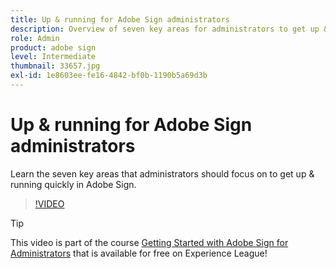```yaml
---
title: Up & running for Adobe Sign administrators
description: Overview of seven key areas for administrators to get up & running quickly in Adobe Sign
role: Admin
product: adobe sign
level: Intermediate
thumbnail: 33657.jpg
exl-id: 1e8603ee-fe16-4842-bf0b-1190b5a69d3b
---
```

# Up & running for Adobe Sign administrators

Learn the seven key areas that administrators should focus on to get up & running quickly in Adobe Sign.

>[!VIDEO](https://video.tv.adobe.com/v/33657?hidetitle=true)

>[!TIP]
>
>This video is part of the course [Getting Started with Adobe Sign for Administrators](https://experienceleague.adobe.com/?recommended=Sign-A-1-2020.2) that is available for free on Experience League!
